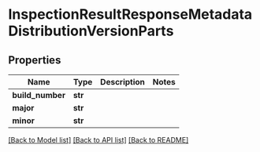 # InspectionResultResponseMetadataDistributionVersionParts

## Properties
Name | Type | Description | Notes
------------ | ------------- | ------------- | -------------
**build_number** | **str** |  | 
**major** | **str** |  | 
**minor** | **str** |  | 

[[Back to Model list]](../README.md#documentation-for-models) [[Back to API list]](../README.md#documentation-for-api-endpoints) [[Back to README]](../README.md)


